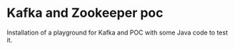 # Kafka and Zookeeper poc

Installation of a playground for Kafka and POC with some Java code to test it.
